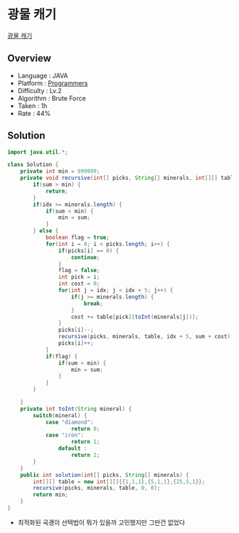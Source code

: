 # 광물 캐기

[광물 캐기](https://school.programmers.co.kr/learn/courses/30/lessons/172927)

## Overview

- Language : JAVA
- Platform : [Programmers](https://school.programmers.co.kr/learn/challenges)
- Difficulty : Lv.2
- Algorithm : Brute Force
- Taken : 1h
- Rate : 44%

## Solution

```JAVA
import java.util.*;

class Solution {
    private int min = 999999;
    private void recursive(int[] picks, String[] minerals, int[][] table, int idx, int sum) {
        if(sum > min) {
            return;
        }
        if(idx >= minerals.length) {
            if(sum < min) {
                min = sum;
            }
        } else {
            boolean flag = true;
            for(int i = 0; i < picks.length; i++) {
                if(picks[i] == 0) {
                    continue;
                }
                flag = false;
                int pick = i;
                int cost = 0;
                for(int j = idx; j < idx + 5; j++) {
                    if(j >= minerals.length) {
                        break;
                    }
                    cost += table[pick][toInt(minerals[j])];
                }
                picks[i]--;
                recursive(picks, minerals, table, idx + 5, sum + cost);
                picks[i]++;
            }
            if(flag) {
                if(sum < min) {
                    min = sum;
                }
            }
        }

    }
    private int toInt(String mineral) {
        switch(mineral) {
            case "diamond":
                    return 0;
            case "iron":
                    return 1;
                default :
                    return 2;
        }
    }
    public int solution(int[] picks, String[] minerals) {
        int[][] table = new int[][]{{1,1,1},{5,1,1},{25,5,1}};
        recursive(picks, minerals, table, 0, 0);
        return min;
    }
}
```

- 최적화된 곡괭이 선택법이 뭐가 있을까 고민했지만 그딴건 없었다
